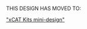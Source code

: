 THIS DESIGN HAS MOVED TO: 

["xCAT Kits mini-design"](https://w3-connections.ibm.com/wikis/home?lang=en#/wiki/PCM-xCAT%20Integration/page/xCAT%20Kits%20mini-design)
